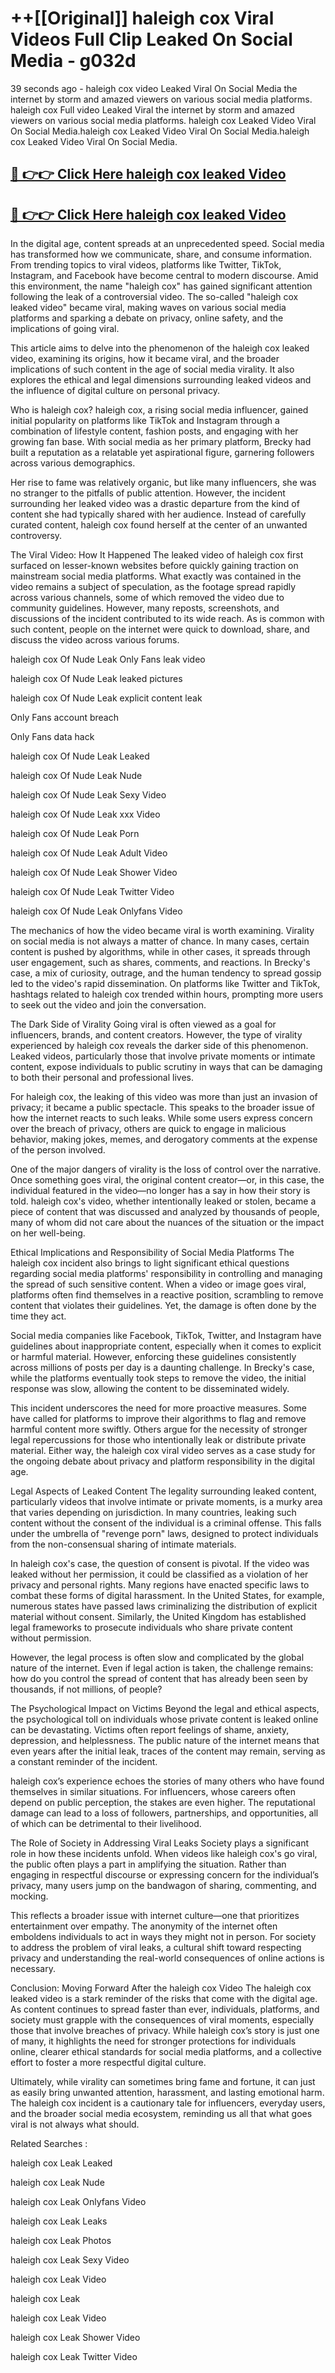 # ++[[Original]] haleigh cox Viral Videos Full Clip Leaked On Social Media - g032d<br>

39 seconds ago - haleigh cox video Leaked Viral On Social Media the internet by storm and amazed viewers on various social media platforms.
haleigh cox Full video Leaked Viral the internet by storm and amazed viewers on various social media platforms. haleigh cox Leaked Video Viral On Social Media.haleigh cox Leaked Video Viral On Social Media.haleigh cox Leaked Video Viral On Social Media.<br>


## [🔴 👉👉 Click Here haleigh cox leaked Video ](https://onlyclips.site?title=haleigh_cox&ref=git)

## [🔴 👉👉 Click Here haleigh cox leaked Video ](https://onlyclips.site?title=haleigh_cox&ref=git)

In the digital age, content spreads at an unprecedented speed. Social media has transformed how we communicate, share, and consume information. From trending topics to viral videos, platforms like Twitter, TikTok, Instagram, and Facebook have become central to modern discourse. Amid this environment, the name "haleigh cox" has gained significant attention following the leak of a controversial video. The so-called "haleigh cox leaked video" became viral, making waves on various social media platforms and sparking a debate on privacy, online safety, and the implications of going viral.

This article aims to delve into the phenomenon of the haleigh cox leaked video, examining its origins, how it became viral, and the broader implications of such content in the age of social media virality. It also explores the ethical and legal dimensions surrounding leaked videos and the influence of digital culture on personal privacy.

Who is haleigh cox?
haleigh cox, a rising social media influencer, gained initial popularity on platforms like TikTok and Instagram through a combination of lifestyle content, fashion posts, and engaging with her growing fan base. With social media as her primary platform, Brecky had built a reputation as a relatable yet aspirational figure, garnering followers across various demographics.

Her rise to fame was relatively organic, but like many influencers, she was no stranger to the pitfalls of public attention. However, the incident surrounding her leaked video was a drastic departure from the kind of content she had typically shared with her audience. Instead of carefully curated content, haleigh cox found herself at the center of an unwanted controversy.

The Viral Video: How It Happened
The leaked video of haleigh cox first surfaced on lesser-known websites before quickly gaining traction on mainstream social media platforms. What exactly was contained in the video remains a subject of speculation, as the footage spread rapidly across various channels, some of which removed the video due to community guidelines. However, many reposts, screenshots, and discussions of the incident contributed to its wide reach. As is common with such content, people on the internet were quick to download, share, and discuss the video across various forums.

haleigh cox Of Nude Leak Only Fans leak video

haleigh cox Of Nude Leak leaked pictures

haleigh cox Of Nude Leak explicit content leak

Only Fans account breach

Only Fans data hack

haleigh cox Of Nude Leak Leaked

haleigh cox Of Nude Leak Nude

haleigh cox Of Nude Leak Sexy Video

haleigh cox Of Nude Leak xxx Video

haleigh cox Of Nude Leak Porn

haleigh cox Of Nude Leak Adult Video

haleigh cox Of Nude Leak Shower Video

haleigh cox Of Nude Leak Twitter Video

haleigh cox Of Nude Leak Onlyfans Video

The mechanics of how the video became viral is worth examining. Virality on social media is not always a matter of chance. In many cases, certain content is pushed by algorithms, while in other cases, it spreads through user engagement, such as shares, comments, and reactions. In Brecky's case, a mix of curiosity, outrage, and the human tendency to spread gossip led to the video's rapid dissemination. On platforms like Twitter and TikTok, hashtags related to haleigh cox trended within hours, prompting more users to seek out the video and join the conversation.

The Dark Side of Virality
Going viral is often viewed as a goal for influencers, brands, and content creators. However, the type of virality experienced by haleigh cox reveals the darker side of this phenomenon. Leaked videos, particularly those that involve private moments or intimate content, expose individuals to public scrutiny in ways that can be damaging to both their personal and professional lives.

For haleigh cox, the leaking of this video was more than just an invasion of privacy; it became a public spectacle. This speaks to the broader issue of how the internet reacts to such leaks. While some users express concern over the breach of privacy, others are quick to engage in malicious behavior, making jokes, memes, and derogatory comments at the expense of the person involved.

One of the major dangers of virality is the loss of control over the narrative. Once something goes viral, the original content creator—or, in this case, the individual featured in the video—no longer has a say in how their story is told. haleigh cox's video, whether intentionally leaked or stolen, became a piece of content that was discussed and analyzed by thousands of people, many of whom did not care about the nuances of the situation or the impact on her well-being.

Ethical Implications and Responsibility of Social Media Platforms
The haleigh cox incident also brings to light significant ethical questions regarding social media platforms' responsibility in controlling and managing the spread of such sensitive content. When a video or image goes viral, platforms often find themselves in a reactive position, scrambling to remove content that violates their guidelines. Yet, the damage is often done by the time they act.

Social media companies like Facebook, TikTok, Twitter, and Instagram have guidelines about inappropriate content, especially when it comes to explicit or harmful material. However, enforcing these guidelines consistently across millions of posts per day is a daunting challenge. In Brecky's case, while the platforms eventually took steps to remove the video, the initial response was slow, allowing the content to be disseminated widely.

This incident underscores the need for more proactive measures. Some have called for platforms to improve their algorithms to flag and remove harmful content more swiftly. Others argue for the necessity of stronger legal repercussions for those who intentionally leak or distribute private material. Either way, the haleigh cox viral video serves as a case study for the ongoing debate about privacy and platform responsibility in the digital age.

Legal Aspects of Leaked Content
The legality surrounding leaked content, particularly videos that involve intimate or private moments, is a murky area that varies depending on jurisdiction. In many countries, leaking such content without the consent of the individual is a criminal offense. This falls under the umbrella of "revenge porn" laws, designed to protect individuals from the non-consensual sharing of intimate materials.

In haleigh cox's case, the question of consent is pivotal. If the video was leaked without her permission, it could be classified as a violation of her privacy and personal rights. Many regions have enacted specific laws to combat these forms of digital harassment. In the United States, for example, numerous states have passed laws criminalizing the distribution of explicit material without consent. Similarly, the United Kingdom has established legal frameworks to prosecute individuals who share private content without permission.

However, the legal process is often slow and complicated by the global nature of the internet. Even if legal action is taken, the challenge remains: how do you control the spread of content that has already been seen by thousands, if not millions, of people?

The Psychological Impact on Victims
Beyond the legal and ethical aspects, the psychological toll on individuals whose private content is leaked online can be devastating. Victims often report feelings of shame, anxiety, depression, and helplessness. The public nature of the internet means that even years after the initial leak, traces of the content may remain, serving as a constant reminder of the incident.

haleigh cox’s experience echoes the stories of many others who have found themselves in similar situations. For influencers, whose careers often depend on public perception, the stakes are even higher. The reputational damage can lead to a loss of followers, partnerships, and opportunities, all of which can be detrimental to their livelihood.

The Role of Society in Addressing Viral Leaks
Society plays a significant role in how these incidents unfold. When videos like haleigh cox's go viral, the public often plays a part in amplifying the situation. Rather than engaging in respectful discourse or expressing concern for the individual’s privacy, many users jump on the bandwagon of sharing, commenting, and mocking.

This reflects a broader issue with internet culture—one that prioritizes entertainment over empathy. The anonymity of the internet often emboldens individuals to act in ways they might not in person. For society to address the problem of viral leaks, a cultural shift toward respecting privacy and understanding the real-world consequences of online actions is necessary.

Conclusion: Moving Forward After the haleigh cox Video
The haleigh cox leaked video is a stark reminder of the risks that come with the digital age. As content continues to spread faster than ever, individuals, platforms, and society must grapple with the consequences of viral moments, especially those that involve breaches of privacy. While haleigh cox’s story is just one of many, it highlights the need for stronger protections for individuals online, clearer ethical standards for social media platforms, and a collective effort to foster a more respectful digital culture.

Ultimately, while virality can sometimes bring fame and fortune, it can just as easily bring unwanted attention, harassment, and lasting emotional harm. The haleigh cox incident is a cautionary tale for influencers, everyday users, and the broader social media ecosystem, reminding us all that what goes viral is not always what should.

Related Searches :

haleigh cox Leak Leaked

haleigh cox Leak Nude

haleigh cox Leak Onlyfans Video

haleigh cox Leak Leaks

haleigh cox Leak Photos

haleigh cox Leak Sexy Video

haleigh cox Leak Video

haleigh cox Leak

haleigh cox Leak Video

haleigh cox Leak Shower Video

haleigh cox Leak Twitter Video

